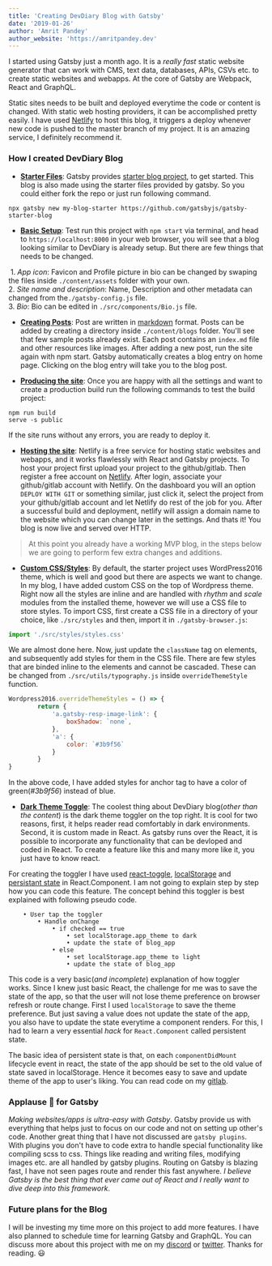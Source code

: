 ```yaml
---
title: 'Creating DevDiary Blog with Gatsby'
date: '2019-01-26'
author: 'Amrit Pandey'
author_website: 'https://amritpandey.dev'
---
```


I started using Gatsby just a month ago. It is a *really fast* static website generator that can work with CMS, text data, databases, APIs, CSVs etc. to create static websites and  webapps. At the core of Gatsby are Webpack, React and GraphQL.

Static sites needs to be built and deployed everytime the code or content is changed. With static web hosting providers, it can be accomplished pretty easily. I have used [Netlify](https://www.netlify.com/) to host this blog, it triggers a deploy whenever new code is pushed to the master branch of my project. It is an amazing service, I definitely recommend it. 

### How I created DevDiary Blog

- <u>**Starter Files**</u>: Gatsby provides [starter blog project](https://github.com/gatsbyjs/gatsby-starter-blog), to get started. This blog is also made using the starter files provided by gatsby. So you could either fork the repo or just run following command.

```
npx gatsby new my-blog-starter https://github.com/gatsbyjs/gatsby-starter-blog
```

- <u>**Basic Setup**</u>: Test run this project with `npm start` via terminal, and head to `https://localhost:8000` in your web browser, you will see that a blog looking similar to DevDiary is already setup. But there are few things that needs to be changed.

​	 1. *App icon*: Favicon and Profile picture in bio can be changed by swaping the files inside `./content/assets` folder with your own.<br />
    2. *Site name and description*: Name, Description and other metadata can changed from the`./gatsby-config.js` file.<br />
    3. *Bio*: Bio can be edited in `./src/components/Bio.js` file.

- <u>**Creating Posts**</u>: Post are written in [markdown](https://www.markdowntutorial.com/) format. Posts can be added by creating a directory inside `./content/blogs` folder. You'll see that few sample posts already exist. Each post contains an `index.md` file and other resources like images. After adding a new post, run the site again with npm start. Gatsby automatically creates a blog entry on home page. Clicking on the blog entry will take you to the blog post.

- <u>**Producing the site**</u>: Once you are happy with all the settings and want to create a production build run the following commands to test the build project:
```
npm run build
serve -s public
```
If the site runs without any errors, you are ready to deploy it.

- <u>**Hosting the site**</u>: Netlify is a free service for hosting static websites and webapps, and it works flawlessly with React and Gatsby projects. To host your project first upload your project to the github/gitlab. Then register a free account on [Netlify](https://app.netlify.com/signup). After login, associate your github/gitlab account with Netlify. On the dashboard you will an option `DEPLOY WITH GIT` or something similar, just click it, select the project from your github/gitlab account and let Netlify do rest of the job for you. After a successful build and deployment, netlify will assign a domain name to the website which you can change later in the settings. And thats it! You blog is now live and served over HTTP.

> At this point you already have a working MVP blog, in the steps below we are going to perform few extra changes and additions.

- <u>**Custom CSS/Styles**</u>: By default, the starter project uses WordPress2016 theme, which is well and good but there are aspects we want to change. In my blog, I have added custom CSS on the top of Wordpress theme. Right now all the styles are inline and are handled with *rhythm* and *scale* modules from the installed theme, however we will use a CSS file to store styles. To import CSS, first create a CSS file in a directory of your choice, like `./src/styles` and then, import it in `./gatsby-browser.js`:
```js
import './src/styles/styles.css'
```
We are almost done here. Now, just update the `className` tag on elements, and subsequently add styles for them in the CSS file. There are few styles that are binded inline to the elements and cannot be cascaded. These can be changed from `./src/utils/typography.js` inside `overrideThemeStyle` function.
```js
Wordpress2016.overrideThemeStyles = () => {
        return {
            'a.gatsby-resp-image-link': {
                boxShadow: `none`,
            },
            'a': {
                color: `#3b9f56`
            }
        }
}
```
In the above code, I have added styles for anchor tag to have a color of green(*#3b9f56*) instead of blue.

- <u>**Dark Theme Toggle**</u>: The coolest thing about DevDiary blog(*other than the content*) is the dark theme toggler on the top right. It is cool for two reasons, first, it helps reader read comfortably in dark environments. Second, it is custom made in React. As gatsby runs over the React, it is possible to incorporate any functionality that can be devloped and coded in React. To create a feature like this and many more like it, you just have to know react. 

For creating the toggler I have used [react-toggle](https://github.com/aaronshaf/react-toggle), [localStorage](https://developer.mozilla.org/en-US/docs/Web/API/Window/localStorage) and [persistant state](https://blog.mgechev.com/2015/03/05/persistent-state-reactjs/) in React.Component. I am not going to explain step by step how you can code this feature. The concept behind this toggler is best explained with following pseudo code.
```
    • User tap the toggler
        • Handle onChange
            • if checked == true
                • set localStorage.app_theme to dark
                • update the state of blog_app
            • else
                • set localStorage.app_theme to light
                • update the state of blog_app
```
This code is a very basic(*and incomplete*) explanation of how toggler works. Since I knew just basic React, the challenge for me was to save the state of the app, so that the user will not lose theme preference on browser refresh or route change. First I used `localStorage` to save the theme preference. But just saving a value does not update the state of the app, you also have to update the state everytime a component renders. For this, I had to learn a very essential *hack* for `React.Component` called persistent state. 

The basic idea of persistent state is that, on each `componentDidMount` lifecycle event in react, the state of the app should be set to the old value of state saved in localStorage. Hence it becomes easy to save and update theme of the app to user's liking. You can read code on my [gitlab](https://gitlab.com/amritpandey/devdiary-blog).

### Applause 👏 for Gatsby
*Making websites/apps is ultra-easy with Gatsby*. Gatsby provide us with everything that helps just to focus on our code and not on setting up other's code. Another great thing that I have not discussed are `gatsby plugins`. With plugins you don't have to code extra to handle special functionality like compiling scss to css. Things like reading and writing files, modifying images etc. are all handled by gatsby plugins. Routing on Gatsby is blazing fast, I have not seen pages route and render this fast anywhere. *I believe Gatsby is the best thing that ever came out of React and I really want to dive deep into this framework*.

### Future plans for the Blog
I will be investing my time more on this project to add more features. I have also planned to schedule time for learning Gatsby and GraphQL. You can discuss more about this project with me on my [discord](https://discord.gg/6RYUs42) or [twitter](https://twitter.com/ap4tt). Thanks for reading. 😃